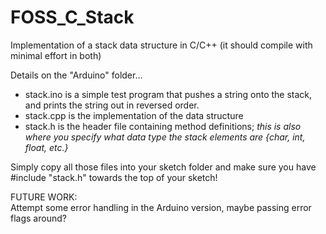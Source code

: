 # FOSS_C_Stack
Implementation of a stack data structure in C/C++ (it should compile with minimal effort in both) 
     
Details on the "Arduino" folder...
- stack.ino is a simple test program that pushes a string onto the stack, and prints the string out in reversed order.    
- stack.cpp is the implementation of the data structure    
- stack.h is the header file containing method definitions; *this is also where you specify what data type the stack elements are {char, int, float, etc.}*        
		    
Simply copy all those files into your sketch folder and make sure you have #include "stack.h" towards the top of your sketch!    
			    
FUTURE WORK:    
Attempt some error handling in the Arduino version, maybe passing error flags around?    

